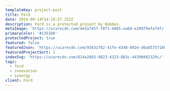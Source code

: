 ```yaml
---
templateKey: project-post
title: Ford
date: 2019-09-14T14:19:27.252Z
description: Ford is a protected project by Hobbes.
metaImage: 'https://ucarecdn.com/4e5a745f-f8f1-4005-aa68-e209f9afaf4f/'
primaryColor: '#1351D8'
protectedProject: true
featured: false
featuredJson: 'https://ucarecdn.com/93d31f62-41fe-4348-802e-d6a857571804/'
featuredProjectSort: 1
indexSvg: 'https://ucarecdn.com/814a2683-9823-4323-883c-44396662329c/'
tags:
  - ford
  - innovation
  - synergy
client: Ford
---
```


